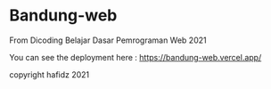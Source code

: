 # Bandung-web
 From Dicoding Belajar Dasar Pemrograman Web 2021

 You can see the deployment here : https://bandung-web.vercel.app/

 copyright hafidz 2021
